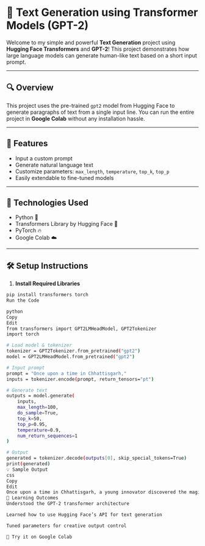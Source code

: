 
# 🧠 Text Generation using Transformer Models (GPT-2)

Welcome to my simple and powerful **Text Generation** project using **Hugging Face Transformers** and **GPT-2**! This project demonstrates how large language models can generate human-like text based on a short input prompt.

---

## 🔍 Overview

This project uses the pre-trained `gpt2` model from Hugging Face to generate paragraphs of text from a single input line. You can run the entire project in **Google Colab** without any installation hassle.

---

## 📌 Features

- Input a custom prompt
- Generate natural language text
- Customize parameters: `max_length`, `temperature`, `top_k`, `top_p`
- Easily extendable to fine-tuned models

---

## 🚀 Technologies Used

- Python 🐍
- Transformers Library by Hugging Face 🤗
- PyTorch 🔥
- Google Colab ☁️

---

## 🛠️ Setup Instructions

1. **Install Required Libraries**
```bash
pip install transformers torch
Run the Code

python
Copy
Edit
from transformers import GPT2LMHeadModel, GPT2Tokenizer
import torch

# Load model & tokenizer
tokenizer = GPT2Tokenizer.from_pretrained("gpt2")
model = GPT2LMHeadModel.from_pretrained("gpt2")

# Input prompt
prompt = "Once upon a time in Chhattisgarh,"
inputs = tokenizer.encode(prompt, return_tensors="pt")

# Generate text
outputs = model.generate(
    inputs,
    max_length=100,
    do_sample=True,
    top_k=50,
    top_p=0.95,
    temperature=0.9,
    num_return_sequences=1
)

# Output
generated = tokenizer.decode(outputs[0], skip_special_tokens=True)
print(generated)
💡 Sample Output
css
Copy
Edit
Once upon a time in Chhattisgarh, a young innovator discovered the magic of artificial intelligence and started building creative projects...
🧠 Learning Outcomes
Understood the GPT-2 transformer architecture

Learned how to use Hugging Face’s API for text generation

Tuned parameters for creative output control

📎 Try it on Google Colab
